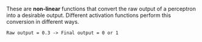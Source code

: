 These are **non-linear** functions that convert the raw output of a perceptron into a desirable output. Different activation functions perform this conversion in different ways.

```
Raw output = 0.3 -> Final output = 0 or 1
```


